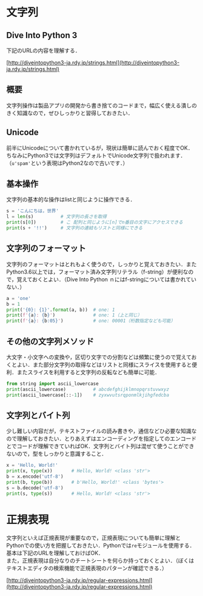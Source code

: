 # 文字列

## Dive Into Python 3

下記のURLの内容を理解する．

[http://diveintopython3-ja.rdy.jp/strings.html](http://diveintopython3-ja.rdy.jp/strings.html)

## 概要

文字列操作は製品アプリの開発から書き捨てのコードまで，幅広く使える潰しのきく知識なので，ぜひしっかりと習得しておきたい．

## Unicode

前半にUnicodeについて書かれているが，現状は簡単に読んでおく程度でOK．ちなみにPython3では文字列はデフォルトでUnicode文字列で扱われます．（`u'spam'`という表現はPython2なので古いです．）

## 基本操作

文字列の基本的な操作はlistと同じように操作できる．

```py
s = 'こんにちは，世界'
l = len(s)          # 文字列の長さを取得
print(s[0])         # こ 配列と同じように[n]でn番目の文字にアクセスできる
print(s + '!!')     # 文字列の連結もリストと同様にできる
```

## 文字列のフォーマット

文字列のフォーマットはとれもよく使うので，しっかりと覚えておきたい．またPython3.6以上では，フォーマット済み文字列リテラル（f-string）が便利なので，覚えておくとよい．（Dive Into Python ｎにはf-stringについては書かれていない．）

```py
a = 'one'
b = 1
print('{0}: {1}'.format(a, b))  # one: 1
print(f'{a}: {b}')              # one: 1（上と同じ）
print(f'{a}: {b:05}')           # one: 00001（桁数指定なども可能）
```

## その他の文字列メソッド

大文字・小文字への変換や，区切り文字での分割などは頻繁に使うので覚えておくとよい．また部分文字列の取得などはリストと同様にスライスを使用すると便利．またスライスを利用すると文字列の反転なども簡単に可能．

```py
from string import ascii_lowercase
print(ascii_lowercase)          # abcdefghijklmnopqrstuvwxyz
print(ascii_lowercase[::-1])    # zyxwvutsrqponmlkjihgfedcba
```

## 文字列とバイト列

少し難しい内容だが，テキストファイルの読み書きや，通信などひ必要な知識なので理解しておきたい．とりあえずはエンコーディングを指定してのエンコードとでコードが理解できていればOK．文字列とバイト列は混ぜて使うことができないので，型をしっかりと意識すること．

```py
x = 'Hello, World!'
print(x, type(x))       # Hello, World! <class 'str'>
b = x.encode('utf-8')
print(b, type(b))       # b'Hello, World!' <class 'bytes'>
s = b.decode('utf-8')
print(s, type(s))       # Hello, World! <class 'str'>
```

# 正規表現

文字列といえば正規表現が重要なので，正規表現についても簡単に理解とPythonでの使い方を把握しておきたい．Pythonでは`re`モジュールを使用する．  
基本は下記のURLを理解しておけばOK．  
また，正規表現は自分なりのチートシートを何らか持っておくとよい．（ぼくはテキストエディタの検索機能で正規表現のパターンが確認できる．）

[http://diveintopython3-ja.rdy.jp/regular-expressions.html](http://diveintopython3-ja.rdy.jp/regular-expressions.html)

